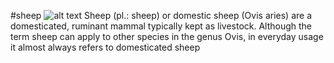#sheep
![alt text](https://i.postimg.cc/K8Bvvjsh/_تنزيل_(4).jpg)
Sheep (pl.: sheep) or domestic sheep (Ovis aries) are a domesticated, ruminant mammal typically kept as livestock. Although the term sheep can apply to other species in the genus Ovis, in everyday usage it almost always refers to domesticated sheep
